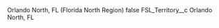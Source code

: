 <?xml version="1.0" encoding="UTF-8"?>
<CustomMetadata xmlns="http://soap.sforce.com/2006/04/metadata" xmlns:xsi="http://www.w3.org/2001/XMLSchema-instance" xmlns:xsd="http://www.w3.org/2001/XMLSchema">
    <label>Orlando North, FL (Florida North Region)</label>
    <protected>false</protected>
    <values>
        <field>FSL_Territory__c</field>
        <value xsi:type="xsd:string">Orlando North, FL</value>
    </values>
</CustomMetadata>
